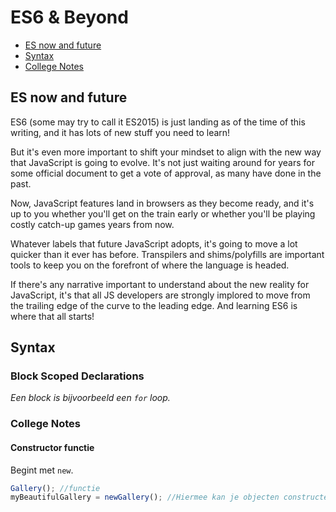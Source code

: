 # ES6 & Beyond

- [ES now and future](#es-now-and-future)
- [Syntax](#syntax)
- [College Notes](#college-notes)

## ES now and future

ES6 (some may try to call it ES2015) is just landing as of the time of this writing, and it has lots of new stuff you need to learn!

But it's even more important to shift your mindset to align with the new way that JavaScript is going to evolve. It's not just waiting around for years for some official document to get a vote of approval, as many have done in the past.

Now, JavaScript features land in browsers as they become ready, and it's up to you whether you'll get on the train early or whether you'll be playing costly catch-up games years from now.

Whatever labels that future JavaScript adopts, it's going to move a lot quicker than it ever has before. Transpilers and shims/polyfills are important tools to keep you on the forefront of where the language is headed.

If there's any narrative important to understand about the new reality for JavaScript, it's that all JS developers are strongly implored to move from the trailing edge of the curve to the leading edge. And learning ES6 is where that all starts!

## Syntax

### Block Scoped Declarations

*Een block is bijvoorbeeld een ```for``` loop.*

### College Notes

#### Constructor functie
Begint met ```new```. 
```javascript
Gallery(); //functie
myBeautifulGallery = newGallery(); //Hiermee kan je objecten constructen.
```
